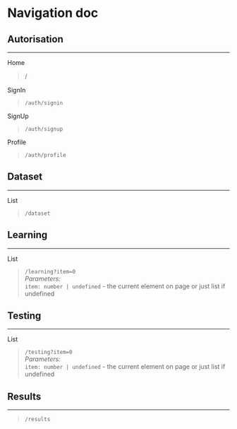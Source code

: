 # Navigation doc

## Autorisation

---

Home

> /

SignIn

> `/auth/signin`

SignUp

> `/auth/signup`

Profile

> `/auth/profile`

## Dataset

---

List

> `/dataset`

## Learning

---

List

> `/learning?item=0`</br>_Parameters:_</br>`item: number | undefined` - the current element on page or just list if undefined

## Testing

---

List

> `/testing?item=0`</br>_Parameters:_</br>`item: number | undefined` - the current element on page or just list if undefined

## Results

---

> `/results`
